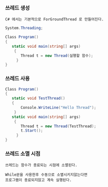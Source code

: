
### 쓰레드 생성
```Text
C# 에서는 기본적으로 ForGroundThread 로 만들어진다.
```
```C#
System.Threading; 

Class Program()
{
   static void main(string[] args)
    {
       Thread t = new Thread(실행할 함수);
     }
}
```
### 쓰레드 사용 
```C#
Class Program()
{
   static void TestThread()
   {
       Console.WriteLine("Hello Thread");
    }
   static void main(string[] args)
    {
       Thread t = new Thread(TestThread);
       t.Start();
     }
} 
```
### 쓰레드 소멸 시점
```Text
쓰레드는 함수가 종료되는 시점에 소멸된다.

While문을 사용한후 수동으로 소멸시키지않는다면
프로그램이 종료되지않고 계속 실행된다.
```
